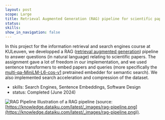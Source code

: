 ```yaml
---
layout: post
scope: Large
title: Retrieval Augmented Generation (RAG) pipeline for scientific papers QA using sentence embeddings
status: 
skills: 
show_in_navigation: false
---
```



In this project for the information retrieval and search engines course at KULeuven, we developped a RAG ([retrieval augmented generation](https://en.wikipedia.org/wiki/Retrieval-augmented_generation)) pipeline to answer questions (in natural language) relating to scientific papers.
The assignment gave a lot of freedom in our implementation, and we used sentence transformers to embed papers and queries (more specifically the [multi-qa-MiniLM-L6-cos-v1](https://huggingface.co/sentence-transformers/multi-qa-MiniLM-L6-cos-v1) pretrained embedder for semantic search). We also implemented search acceleration and compression of the dataset.

- skills: Search Engines, Sentence Embeddings, Software Design
- status: Completed (June 2024)

![RAG Pipeline](https://knowledge.dataiku.com/latest/_images/rag-pipeline.png)
Illustration of a RAG pipeline (source: [https://knowledge.dataiku.com/latest/_images/rag-pipeline.png](https://knowledge.dataiku.com/latest/_images/rag-pipeline.png)).